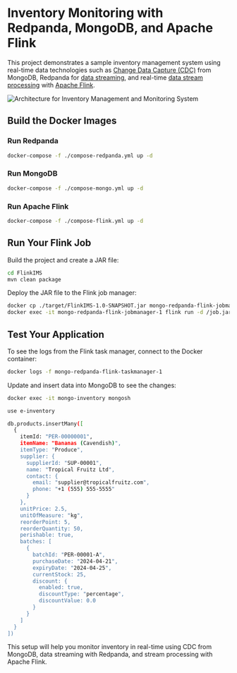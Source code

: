 # Inventory Monitoring with Redpanda, MongoDB, and Apache Flink

This project demonstrates a sample inventory management system using real-time data technologies such as [Change Data Capture (CDC)](https://en.wikipedia.org/wiki/Change_data_capture) from MongoDB, Redpanda for [data streaming](https://en.wikipedia.org/wiki/Streaming_data), and real-time [data stream processing](https://en.wikipedia.org/wiki/Stream_processing) with [Apache Flink](https://flink.apache.org/).

![Architecture for Inventory Management and Monitoring System](https://i.imgur.com/is8od81.png)

## Build the Docker Images

### Run Redpanda

```bash
docker-compose -f ./compose-redpanda.yml up -d
```

### Run MongoDB

```bash
docker-compose -f ./compose-mongo.yml up -d
```

### Run Apache Flink

```bash
docker-compose -f ./compose-flink.yml up -d
```

## Run Your Flink Job

Build the project and create a JAR file:

```bash
cd FlinkIMS
mvn clean package
```

Deploy the JAR file to the Flink job manager:

```bash
docker cp ./target/FlinkIMS-1.0-SNAPSHOT.jar mongo-redpanda-flink-jobmanager-1:/job.jar
docker exec -it mongo-redpanda-flink-jobmanager-1 flink run -d /job.jar
```

## Test Your Application

To see the logs from the Flink task manager, connect to the Docker container:

```bash
docker logs -f mongo-redpanda-flink-taskmanager-1
```

Update and insert data into MongoDB to see the changes:

```bash
docker exec -it mongo-inventory mongosh

use e-inventory

db.products.insertMany([
  {
    itemId: "PER-00000001",
    itemName: "Bananas (Cavendish)",
    itemType: "Produce",
    supplier: {
      supplierId: "SUP-00001",
      name: "Tropical Fruitz Ltd",
      contact: {
        email: "supplier@tropicalfruitz.com",
        phone: "+1 (555) 555-5555"
      }
    },
    unitPrice: 2.5,
    unitOfMeasure: "kg",
    reorderPoint: 5,
    reorderQuantity: 50,
    perishable: true,
    batches: [
      {
        batchId: "PER-00001-A",
        purchaseDate: "2024-04-21",
        expiryDate: "2024-04-25",
        currentStock: 25,
        discount: {
          enabled: true,
          discountType: "percentage",
          discountValue: 0.0
        }
      }
    ]
  }
])
```

This setup will help you monitor inventory in real-time using CDC from MongoDB, data streaming with Redpanda, and stream processing with Apache Flink.

